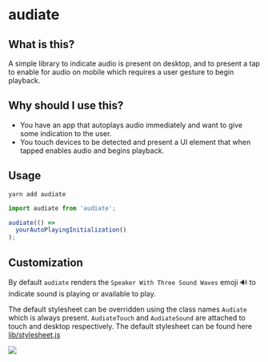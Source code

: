 # audiate

## What is this?

A simple library to indicate audio is present on desktop, and to present a tap to enable for audio on mobile which requires a user gesture to begin playback.

## Why should I use this?

* You have an app that autoplays audio immediately and want to give some indication to the user.
* You touch devices to be detected and present a UI element that when tapped enables audio and begins playback.

## Usage

```
yarn add audiate
```

```javascript
import audiate from 'audiate';

audiate(() => 
  yourAutoPlayingInitialization()
);
```

## Customization

By default `audiate` renders the `Speaker With Three Sound Waves` emoji 🔊 to indicate sound is playing or available to play.

The default stylesheet can be overridden using the class names `Audiate` which is always present. `AudiateTouch` and `AudiateSound` are attached to touch and desktop respectively. The default stylesheet can be found here [lib/stylesheet.js](https://github.com/dzucconi/audiate/blob/master/lib/stylesheet.js)

![](http://static.damonzucconi.com/_capture/7FOOEopK3O.png)
